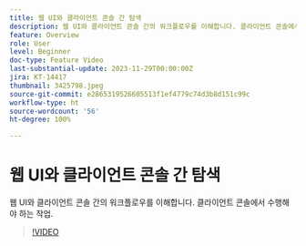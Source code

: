 ```yaml
---
title: 웹 UI와 클라이언트 콘솔 간 탐색
description: 웹 UI와 클라이언트 콘솔 간의 워크플로우를 이해합니다. 클라이언트 콘솔에서 수행해야 하는 작업.
feature: Overview
role: User
level: Beginner
doc-type: Feature Video
last-substantial-update: 2023-11-29T00:00:00Z
jira: KT-14417
thumbnail: 3425798.jpeg
source-git-commit: e2865319526605513f1ef4779c74d3b8d151c99c
workflow-type: ht
source-wordcount: '56'
ht-degree: 100%

---
```



# 웹 UI와 클라이언트 콘솔 간 탐색

웹 UI와 클라이언트 콘솔 간의 워크플로우를 이해합니다. 클라이언트 콘솔에서 수행해야 하는 작업.

>[!VIDEO](https://video.tv.adobe.com/v/3425798/?learn=on)
